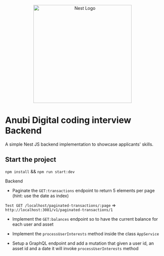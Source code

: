 <p align="center">
  <a href="http://anubidigital.com/" target="blank"><img src="https://anubi-public-assets.s3.eu-central-1.amazonaws.com/ANUBI-LOGO-19-aprile-bianco.png" width="320" alt="Nest Logo" /></a>
</p>

# Anubi Digital coding interview Backend

A simple Nest JS backend implementation to showcase applicants' skills.

## Start the project

`npm install` &&
`npm run start:dev`

Backend

- Paginate the `GET:transactions` endpoint to return 5 elements per page (hint: use the date as index)

`Test GET /localhost/paginated-transactions/:page` => `http://localhost:3081/v1/paginated-transactions/1`

- Implement the `GET:balances` endpoint so to have the current balance for each user and asset

- Implement the `processUserInterests` method inside the class `AppService`

- Setup a GraphQL endpoint and add a mutation that given a user id, an asset id and a date it will invoke `processUserInterests` method
